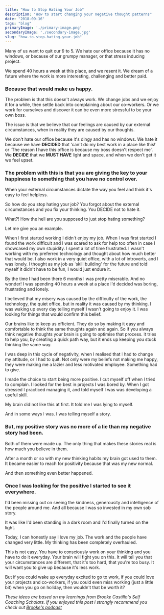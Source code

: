 ```yaml
---
title: "How to Stop Hating Your Job"
description: "How to start changing your negative thought patterns"
date: "2018-09-16"
tags: "blog"
primaryImage: './primary-image.png'
secondaryImage: './secondary-image.jpg'
slug: "how-to-stop-hating-your-job"
---
```


Many of us want to quit our 9 to 5. We hate our office because it has no windows, or because of our grumpy manager, or that stress inducing project.

We spend 40 hours a week at this place, and we resent it. We dream of a future where the work is more interesting, challenging and better paid.

<h3>Because that would make us happy.</h3>

The problem is that this doesn't always work. We change jobs and we enjoy it for a while, then settle back into complaining about our co-workers. Or we work for ourselves and discover it can be even more stressful to be your own boss.

The issue is that we believe that our feelings are caused by our external circumstances, when in reality they are caused by our thoughts.

We don't hate our office because it's dingy and has no windows. We hate it because we have <b>DECIDED</b> that 'can't do my best work in a place like this!' or 'The reason I have this office is because my boss doesn't respect me'. We <b>DECIDE</b> that we <b>MUST HAVE</b> light and space, and when we don't get it we feel upset.

<h3>The problem with this is that you are giving the key to your happiness to something that you have no control over.</h3>

When your external circumstances dictate the way you feel and think it's easy to feel helpless.

So how do you stop hating your job? You forgot about the external circumstances and you fix your thinking. You DECIDE not to hate it.

What?! How the hell are you supposed to just stop hating something?

Let me give you an example.

When I first started working I didn't enjoy my job. When I was first started I found the work difficult and I was scared to ask for help too often in case I showcased my own stupidity. I spent a lot of time frustrated. I wasn't working with my preferred technology and thought about how much better that would be. I also work in a very quiet office, with a lot of introverts, and I was lonely. I thought as my job as 'skill building' for the future and told myself it didn't have to be fun, I would just endure it.

By the time I had been there 6 months I was pretty miserable. And no wonder!
I was spending 40 hours a week at a place I'd decided was boring, frustrating and lonely.

I believed that my misery was caused by the difficulty of the work, the technology, the quiet office, but in reality it was caused by my thinking. I was waking up every day telling myself I wasn't going to enjoy it. I was looking for things that would confirm this belief.

Our brains like to keep us efficient. They do so by making it easy and comfortable to think the same thoughts again and again. So if you always think negative thoughts your brain is going to optimise that process. It tries to help you, by creating a quick path way, but it ends up keeping you stuck thinking the same way.

I was deep in this cycle of negativity, when I realised that I had to change my attitude, or I had to quit. Not only were my beliefs not making me happy, they were making me a lazier and less motivated employee. Something had to give.

I made the choice to start being more positive. I cut myself off when I tried to complain. I looked for the best in projects I was bored by. When I got stressed I practiced managing it, and told myself I was was developing a useful skill.

My brain did not like this at first. It told me I was lying to myself.

And in some ways I was. I was telling myself a story.

<h3>But, my positive story was no more of a lie than my negative story had been.</h3>

Both of them were made up. The only thing that makes these stories real is how much you believe in them.

After a month or so with my new thinking habits my brain got used to them. It became easier to reach for positivity because that was my new normal.

And then something even better happened.

<h3>Once I was looking for the positive I started to see it everywhere.</h3>

I'd been missing out on seeing the kindness, generousity and intelligence of the people around me. And all because I was so invested in my own sob story.

It was like I'd been standing in a dark room and I'd finally turned on the light.

Today, I can honestly say I love my job. The work and the people have changed very little. My thinking has been completely overhauled.

This is not easy. You have to consciously work on your thinking and you have to do it everyday. Your brain will fight you on this. It will tell you that your circumstances are different, that it's too hard, that you're too busy. It will want you to give up because it's less work.

But if you could wake up everyday excited to go to work, if you could love your projects and co-workers, if you could even miss working (just a little bit) when you go on holiday, then wouldn't that be worth it?

<i>These ideas are based on my learnings from Brooke Castillo's Self Coaching Scholars. If you enjoyed this post I strongly recommend you check out <a href='https://thelifecoachschool.com/podcasts'>Brooke's podcast</a></i>
